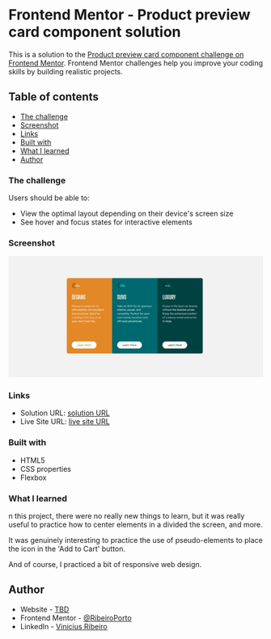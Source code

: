 # Frontend Mentor - Product preview card component solution

This is a solution to the [Product preview card component challenge on Frontend Mentor](https://www.frontendmentor.io/challenges/product-preview-card-component-GO7UmttRfa). Frontend Mentor challenges help you improve your coding skills by building realistic projects. 

## Table of contents


  - [The challenge](#the-challenge)
  - [Screenshot](#screenshot)
  - [Links](#links)
  - [Built with](#built-with)
  - [What I learned](#what-i-learned)
- [Author](#author)


### The challenge

Users should be able to:

- View the optimal layout depending on their device's screen size
- See hover and focus states for interactive elements

### Screenshot

![](./screenshot.jpg)



### Links

- Solution URL: [solution URL ](https://www.frontendmentor.io/solutions/-column-preview-card-hfpCnntRIY)
- Live Site URL: [ live site URL ](https://ribeiroporto.github.io/Front-end-Mentor-3-column-preview-card/)



### Built with

- HTML5 
- CSS  properties
- Flexbox


### What I learned

n this project, there were no really new things to learn, but it was really useful to practice how to center elements in a divided the screen, and more.

It was genuinely interesting to practice the use of pseudo-elements to place the icon in the 'Add to Cart' button.

And of course, I practiced a bit of responsive web design.




## Author

- Website - [TBD](https://www.your-site.com)
- Frontend Mentor - [@RibeiroPorto](https://www.frontendmentor.io/profile/RibeiroPorto)
- LinkedIn - [Vinicius Ribeiro](https://www.linkedin.com/in/vinicius-ribeiro-8676b9234/)



